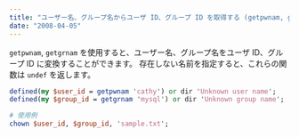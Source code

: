 ```yaml
---
title: "ユーザー名、グループ名からユーザ ID、グループ ID を取得する (getpwnam, getgrnam)"
date: "2008-04-05"
---
```


`getpwnam`, `getgrnam` を使用すると、ユーザー名、グループ名をユーザ ID、グループ ID に変換することができます。
存在しない名前を指定すると、これらの関数は `undef` を返します。

~~~ perl
defined(my $user_id = getpwnam 'cathy') or dir 'Unknown user name';
defined(my $group_id = getgrnam 'mysql') or dir 'Unknown group name';

# 使用例
chown $user_id, $group_id, 'sample.txt';
~~~

